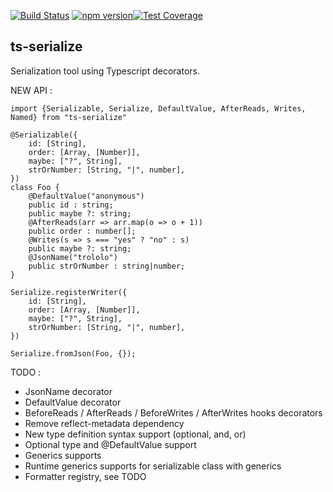 [![Build Status](https://travis-ci.org/thomaswinckell/ts-serialize.svg?branch=master)](https://travis-ci.org/thomaswinckell/ts-serialize) [![npm version](https://img.shields.io/npm/v/ts-serialize.svg?style=flat)](https://www.npmjs.com/package/ts-serialize)[![Test Coverage](https://codeclimate.com/github/thomaswinckell/ts-serialize/badges/coverage.svg)](https://codeclimate.com/github/thomaswinckell/ts-serialize/coverage)

## ts-serialize

Serialization tool using Typescript decorators.


NEW API :

```
import {Serializable, Serialize, DefaultValue, AfterReads, Writes, Named} from "ts-serialize"
 
@Serializable({
    id: [String],
    order: [Array, [Number]],
    maybe: ["?", String],
    strOrNumber: [String, "|", number],
})
class Foo {
    @DefaultValue("anonymous")
    public id : string;
    public maybe ?: string;
    @AfterReads(arr => arr.map(o => o + 1))
    public order : number[];
    @Writes(s => s === "yes" ? "no" : s)
    public maybe ?: string;
    @JsonName("trololo")
    public strOrNumber : string|number;
}

Serialize.registerWriter({
    id: [String],
    order: [Array, [Number]],
    maybe: ["?", String],
    strOrNumber: [String, "|", number],
})

Serialize.fromJson(Foo, {}); 
```

TODO :

- JsonName decorator
- DefaultValue decorator
- BeforeReads / AfterReads / BeforeWrites / AfterWrites hooks decorators
- Remove reflect-metadata dependency
- New type definition syntax support (optional, and, or)
- Optional type and @DefaultValue support
- Generics supports
- Runtime generics supports for serializable class with generics
- Formatter registry, see TODO
